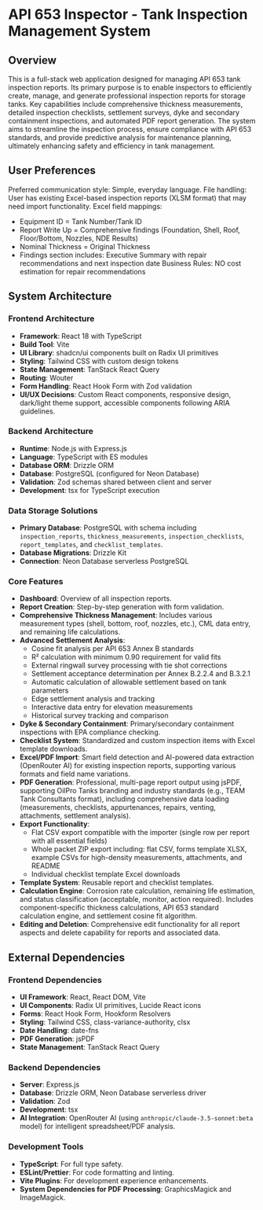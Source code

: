 # API 653 Inspector - Tank Inspection Management System

## Overview
This is a full-stack web application designed for managing API 653 tank inspection reports. Its primary purpose is to enable inspectors to efficiently create, manage, and generate professional inspection reports for storage tanks. Key capabilities include comprehensive thickness measurements, detailed inspection checklists, settlement surveys, dyke and secondary containment inspections, and automated PDF report generation. The system aims to streamline the inspection process, ensure compliance with API 653 standards, and provide predictive analysis for maintenance planning, ultimately enhancing safety and efficiency in tank management.

## User Preferences
Preferred communication style: Simple, everyday language.
File handling: User has existing Excel-based inspection reports (XLSM format) that may need import functionality.
Excel field mappings:
- Equipment ID = Tank Number/Tank ID
- Report Write Up = Comprehensive findings (Foundation, Shell, Roof, Floor/Bottom, Nozzles, NDE Results)
- Nominal Thickness = Original Thickness
- Findings section includes: Executive Summary with repair recommendations and next inspection date
Business Rules: NO cost estimation for repair recommendations

## System Architecture

### Frontend Architecture
- **Framework**: React 18 with TypeScript
- **Build Tool**: Vite
- **UI Library**: shadcn/ui components built on Radix UI primitives
- **Styling**: Tailwind CSS with custom design tokens
- **State Management**: TanStack React Query
- **Routing**: Wouter
- **Form Handling**: React Hook Form with Zod validation
- **UI/UX Decisions**: Custom React components, responsive design, dark/light theme support, accessible components following ARIA guidelines.

### Backend Architecture
- **Runtime**: Node.js with Express.js
- **Language**: TypeScript with ES modules
- **Database ORM**: Drizzle ORM
- **Database**: PostgreSQL (configured for Neon Database)
- **Validation**: Zod schemas shared between client and server
- **Development**: tsx for TypeScript execution

### Data Storage Solutions
- **Primary Database**: PostgreSQL with schema including `inspection_reports`, `thickness_measurements`, `inspection_checklists`, `report_templates`, and `checklist_templates`.
- **Database Migrations**: Drizzle Kit
- **Connection**: Neon Database serverless PostgreSQL

### Core Features
- **Dashboard**: Overview of all inspection reports.
- **Report Creation**: Step-by-step generation with form validation.
- **Comprehensive Thickness Management**: Includes various measurement types (shell, bottom, roof, nozzles, etc.), CML data entry, and remaining life calculations.
- **Advanced Settlement Analysis**: 
  - Cosine fit analysis per API 653 Annex B standards
  - R² calculation with minimum 0.90 requirement for valid fits
  - External ringwall survey processing with tie shot corrections
  - Settlement acceptance determination per Annex B.2.2.4 and B.3.2.1
  - Automatic calculation of allowable settlement based on tank parameters
  - Edge settlement analysis and tracking
  - Interactive data entry for elevation measurements
  - Historical survey tracking and comparison
- **Dyke & Secondary Containment**: Primary/secondary containment inspections with EPA compliance checking.
- **Checklist System**: Standardized and custom inspection items with Excel template downloads.
- **Excel/PDF Import**: Smart field detection and AI-powered data extraction (OpenRouter AI) for existing inspection reports, supporting various formats and field name variations.
- **PDF Generation**: Professional, multi-page report output using jsPDF, supporting OilPro Tanks branding and industry standards (e.g., TEAM Tank Consultants format), including comprehensive data loading (measurements, checklists, appurtenances, repairs, venting, attachments, settlement analysis).
- **Export Functionality**: 
  - Flat CSV export compatible with the importer (single row per report with all essential fields)
  - Whole packet ZIP export including: flat CSV, forms template XLSX, example CSVs for high-density measurements, attachments, and README
  - Individual checklist template Excel downloads
- **Template System**: Reusable report and checklist templates.
- **Calculation Engine**: Corrosion rate calculation, remaining life estimation, and status classification (acceptable, monitor, action required). Includes component-specific thickness calculations, API 653 standard calculation engine, and settlement cosine fit algorithm.
- **Editing and Deletion**: Comprehensive edit functionality for all report aspects and delete capability for reports and associated data.

## External Dependencies

### Frontend Dependencies
- **UI Framework**: React, React DOM, Vite
- **UI Components**: Radix UI primitives, Lucide React icons
- **Forms**: React Hook Form, Hookform Resolvers
- **Styling**: Tailwind CSS, class-variance-authority, clsx
- **Date Handling**: date-fns
- **PDF Generation**: jsPDF
- **State Management**: TanStack React Query

### Backend Dependencies
- **Server**: Express.js
- **Database**: Drizzle ORM, Neon Database serverless driver
- **Validation**: Zod
- **Development**: tsx
- **AI Integration**: OpenRouter AI (using `anthropic/claude-3.5-sonnet:beta` model) for intelligent spreadsheet/PDF analysis.

### Development Tools
- **TypeScript**: For full type safety.
- **ESLint/Prettier**: For code formatting and linting.
- **Vite Plugins**: For development experience enhancements.
- **System Dependencies for PDF Processing**: GraphicsMagick and ImageMagick.